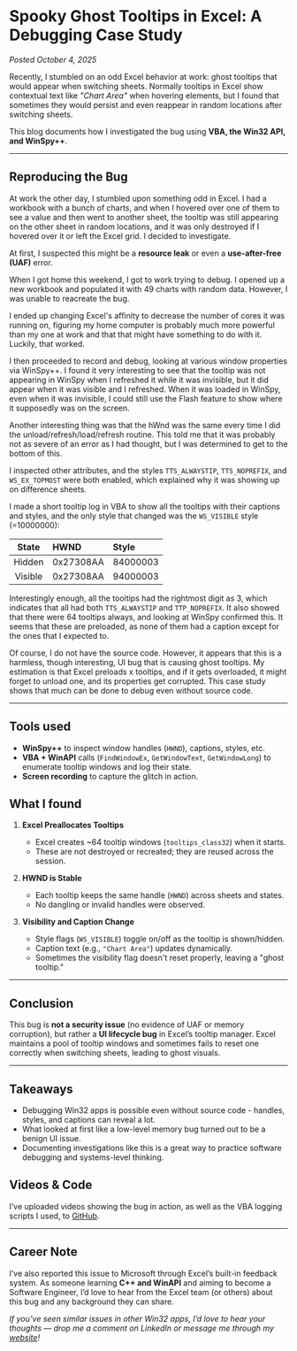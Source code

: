 # Spooky Ghost Tooltips in Excel: A Debugging Case Study

*Posted October 4, 2025*

Recently, I stumbled on an odd Excel behavior at work: ghost tooltips that would appear when switching sheets. Normally tooltips in Excel show contextual text like *"Chart Area"* when hovering elements, but I found that sometimes they would persist and even reappear in random locations after switching sheets.

This blog documents how I investigated the bug using **VBA, the Win32 API, and WinSpy++**.

---

## Reproducing the Bug

At work the other day, I stumbled upon something odd in Excel. I had a workbook with a bunch of charts, and when I hovered over one of them to see a value and then went to another sheet, the tooltip was still appearing on the other sheet in random locations, and it was only destroyed if I hovered over it or left the Excel grid. I decided to investigate.

At first, I suspected this might be a **resource leak** or even a **use-after-free (UAF)** error.

When I got home this weekend, I got to work trying to debug. I opened up a new workbook and populated it with 49 charts with random data. However, I was unable to reacreate the bug.

I ended up changing Excel's affinity to decrease the number of cores it was running on, figuring my home computer is probably much more powerful than my one at work and that that might have something to do with it. Luckily, that worked.

I then proceeded to record and debug, looking at various window properties via WinSpy++. I found it very interesting to see that the tooltip was not appearing in WinSpy when I refreshed it while it was invisible, but it did appear when it was visible and I refreshed. When it was loaded in WinSpy, even when it was invisible, I could still use the Flash feature to show where it supposedly was on the screen.

Another interesting thing was that the hWnd was the same every time I did the unload/refresh/load/refresh routine. This told me that it was probably not as severe of an error as I had thought, but I was determined to get to the bottom of this.

I inspected other attributes, and the styles `TTS_ALWAYSTIP`, `TTS_NOPREFIX`, and `WS_EX_TOPMOST` were both enabled, which explained why it was showing up on difference sheets.

I made a short tooltip log in VBA to show all the tooltips with their captions and styles, and the only style that changed was the `WS_VISIBLE` style (=10000000):

| State   |   HWND  | Style  |
|:-------:|:--------|:-------|
|Hidden   |0x27308AA|84000003|
|Visible  |0x27308AA|94000003|

Interestingly enough, all the tooltips had the rightmost digit as 3, which indicates that all had both `TTS_ALWAYSTIP` and `TTP_NOPREFIX`. It also showed that there were 64 tooltips always, and looking at WinSpy confirmed this. It seems that these are preloaded, as none of them had a caption except for the ones that I expected to.

Of course, I do not have the source code. However, it appears that this is a harmless, though interesting, UI bug that is causing ghost tooltips. My estimation is that Excel preloads x tooltips, and if it gets overloaded, it might forget to unload one, and its properties get corrupted. This case study shows that much can be done to debug even without source code.

---

## Tools used

- **WinSpy++** to inspect window handles (`HWND`), captions, styles, etc.
- **VBA + WinAPI** calls (`FindWindowEx`, `GetWindowText`, `GetWindowLong`) to enumerate tooltip windows and log their state.
- **Screen recording** to capture the glitch in action.

## What I found

1. **Excel Preallocates Tooltips**
    - Excel creates ~64 tooltip windows (`tooltips_class32`) when it starts.
    - These are not destroyed or recreated; they are reused across the session.

2. **HWND is Stable**
    - Each tooltip keeps the same handle (`HWND`) across sheets and states.
    - No dangling or invalid handles were observed.

3. **Visibility and Caption Change**
    - Style flags (`WS_VISIBLE`) toggle on/off as the tooltip is shown/hidden.
    - Caption text (e.g., `"Chart Area"`) updates dynamically.
    - Sometimes the visibility flag doesn't reset properly, leaving a "ghost tooltip."

---

## Conclusion

This bug is **not a security issue** (no evidence of UAF or memory corruption), but rather a **UI lifecycle bug** in Excel’s tooltip manager. Excel maintains a pool of tooltip windows and sometimes fails to reset one correctly when switching sheets, leading to ghost visuals.

---

## Takeaways

- Debugging Win32 apps is possible even without source code - handles, styles, and captions can reveal a lot.
- What looked at first like a low-level memory bug turned out to be a benign UI issue.  
- Documenting investigations like this is a great way to practice software debugging and systems-level thinking.

## Videos & Code

I’ve uploaded videos showing the bug in action, as well as the VBA logging scripts I used, to [GitHub](https://github.com/trumpetkern27/Excel-Bug---Oct.-2025).

---

## Career Note

I’ve also reported this issue to Microsoft through Excel’s built-in feedback system. As someone learning **C++ and WinAPI** and aiming to become a Software Engineer, I’d love to hear from the Excel team (or others) about this bug and any background they can share.

*If you’ve seen similar issues in other Win32 apps, I’d love to hear your thoughts — drop me a comment on LinkedIn or message me through my [website](https://the-kern.com)!*